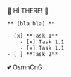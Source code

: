<!-- HEADING -->
:dolphin: Hİ THERE! :dolphin:

<!-- BOLD -->

    ** (bla bla) **


<!-- task -->
```
- [x] **Task 1**
    - [x] Task 1.1
    - [x] Task 1.1
- [ ] **Task 2**   
```

<!-- EMOJI -->

:two_hearts: OsmnCnG


